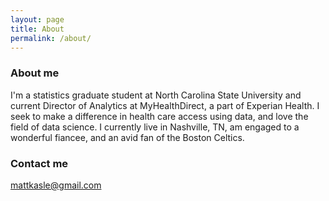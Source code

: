 ```yaml
---
layout: page
title: About
permalink: /about/
---
```

### About me <br>
I'm a statistics graduate student at North Carolina State University and current Director of Analytics at MyHealthDirect, a part of Experian Health. I seek to make a difference in health care access using data, and love the field of data science. I currently live in Nashville, TN, am engaged to a wonderful fiancee, and an avid fan of the Boston Celtics.

### Contact me

[mattkasle@gmail.com](mailto:mattkasle@gmail.com)
